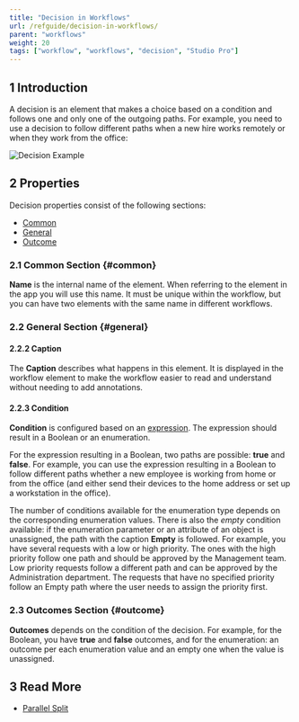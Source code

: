```yaml
---
title: "Decision in Workflows"
url: /refguide/decision-in-workflows/
parent: "workflows"
weight: 20
tags: ["workflow", "workflows", "decision", "Studio Pro"]
---
```


## 1 Introduction

A decision is an element that makes a choice based on a condition and follows one and only one of the outgoing paths. For example, you need to use a decision to follow different paths when a new hire works remotely or when they work from the office:

![Decision Example](/attachments/refguide/modeling/application-logic/workflows/decision-in-workflows/decision-example.jpg)

## 2 Properties

Decision properties consist of the following sections:

* [Common](#common)
* [General](#general)
* [Outcome](#outcome)

### 2.1 Common Section {#common}

**Name** is the internal name of the element. When referring to the element in the app you will use this name. It must be unique within the workflow, but you can have two elements with the same name in different workflows. 

### 2.2 General Section {#general}

#### 2.2.2 Caption

The **Caption** describes what happens in this element. It is displayed in the workflow element to make the workflow easier to read and understand without needing to add annotations.

#### 2.2.3 Condition

**Condition** is configured based on an [expression](expressions). The expression should result in a Boolean or an enumeration.

For the expression resulting in a Boolean, two paths are possible: **true** and **false**. For example, you can use the expression resulting in a Boolean to follow different paths whether a new employee is working from home or from the office (and either send their devices to the home address or set up a workstation in the office).

The number of conditions available for the enumeration type depends on the corresponding enumeration values. There is also the *empty* condition available: if the enumeration parameter or an attribute of an object is unassigned, the path with the caption **Empty** is followed. For example, you have several requests with a low or high priority. The ones with the high priority follow one path and should be approved by the Management team. Low priority requests follow a different path and can be approved by the Administration department. The requests that have no specified priority follow an Empty path where the user needs to assign the priority first.   

### 2.3 Outcomes Section {#outcome}

**Outcomes** depends on the condition of the decision. For example, for the Boolean, you have **true** and **false** outcomes, and for the enumeration: an outcome per each enumeration value and an empty one when the value is unassigned.  

## 3 Read More

* [Parallel Split](parallel-split)